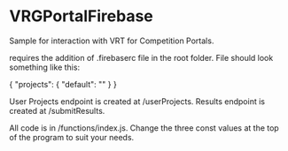 # VRGPortalFirebase
Sample for interaction with VRT for Competition Portals.

requires the addition of .firebaserc file in the root folder. File should look something like this:

{
  "projects": {
    "default": "<Project ID Here>"
  }
}

User Projects endpoint is created at <cloudFunctionUrl>/userProjects.
Results endpoint is created at <cloudFunctionUrl>/submitResults.

All code is in /functions/index.js.
Change the three const values at the top of the program to suit your needs.
